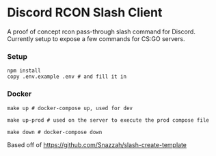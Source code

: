 # Discord RCON Slash Client

A proof of concept rcon pass-through slash command for Discord. Currently setup to expose a few commands for CS:GO servers.

### Setup

```
npm install
copy .env.example .env # and fill it in
```

### Docker

```
make up # docker-compose up, used for dev

make up-prod # used on the server to execute the prod compose file

make down # docker-compose down
```

Based off of https://github.com/Snazzah/slash-create-template

